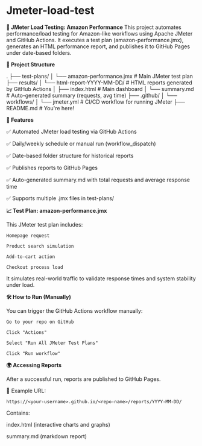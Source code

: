 # Jmeter-load-test
**🧪 JMeter Load Testing: Amazon Performance**
This project automates performance/load testing for Amazon-like workflows using Apache JMeter and GitHub Actions.
It executes a test plan (amazon-performance.jmx), generates an HTML performance report, and publishes it to GitHub Pages under date-based folders.

**📂 Project Structure**

.
├── test-plans/
│   └── amazon-performance.jmx         # Main JMeter test plan
├── results/
│   └── html-report-YYYY-MM-DD/        # HTML reports generated by GitHub Actions
│       ├── index.html                 # Main dashboard
│       └── summary.md                 # Auto-generated summary (requests, avg time)
├── .github/
│   └── workflows/
│       └── jmeter.yml                 # CI/CD workflow for running JMeter
├── README.md                          # You're here!



**🚀 Features**

✅ Automated JMeter load testing via GitHub Actions

✅ Daily/weekly schedule or manual run (workflow_dispatch)

✅ Date-based folder structure for historical reports

✅ Publishes reports to GitHub Pages

✅ Auto-generated summary.md with total requests and average response time

✅ Supports multiple .jmx files in test-plans/


**📈 Test Plan: amazon-performance.jmx**


This JMeter test plan includes:

    Homepage request
    
    Product search simulation
    
    Add-to-cart action
    
    Checkout process load

It simulates real-world traffic to validate response times and system stability under load.


**🛠️ How to Run (Manually)**

You can trigger the GitHub Actions workflow manually:

    Go to your repo on GitHub
    
    Click "Actions"
    
    Select "Run All JMeter Test Plans"
    
    Click "Run workflow"
    

  **🌍 Accessing Reports**

  
After a successful run, reports are published to GitHub Pages.

📄 Example URL:

    https://<your-username>.github.io/<repo-name>/reports/YYYY-MM-DD/

Contains:

index.html (interactive charts and graphs)
    
summary.md (markdown report)


